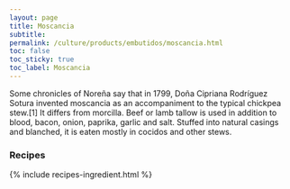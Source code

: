 ```yaml
---
layout: page
title: Moscancia
subtitle: 
permalink: /culture/products/embutidos/moscancia.html
toc: false
toc_sticky: true
toc_label: Moscancia
---
```

Some chronicles of Noreña say that in 1799, Doña Cipriana Rodríguez Sotura invented moscancia as an accompaniment to the typical chickpea stew.[1] It differs from morcilla. Beef or lamb tallow is used in addition to blood, bacon, onion, paprika, garlic and salt. Stuffed into natural casings and blanched, it is eaten mostly in cocidos and other stews.

### Recipes

{% include recipes-ingredient.html %}